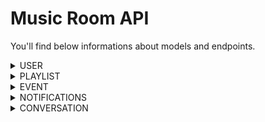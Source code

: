 # Music Room API

You'll find below informations about models and endpoints.

<details>

<summary>USER</summary>

### MODEL 
Name | Type
 --- | ---
**id** | `primitive.ObjectID`
**login** | `string`
**mail** | `string`
**password** | `string`
**token** | `string`
**preferences** | `string[]` (Rap FR, Rap US, Rock, Metal, Classic, Electro, Trance, Low-Fi, House)
**friends** | `friend[]`
**events** | `string[]`
**notifications** | `string`
**visibility** | `Visibility`
**avatar** | `string`

#### Friend 
Name | Type
 --- | ---
**id** | `string`
**confirmed** | `bool`
**conversation** | `string`

#### Visibility 
Name | Type
 --- | ---
**login** | `string` (public | private | friends)
**mail** | `string` (public | private | friends)
**preferences** | `string` (public | private | friends)
**friends** | `string` (public | private | friends)
**avatar** | `string` (public | private | friends)

### ENDPOINTS 
Route | Method | Utility
 --- | --- | ---
`/users` | **GET** | read every users
`/users/{id}` | **GET** | read one user
`/users` | **POST** | create one user
`/users/{id}` | **PUT** | update one user
`/users/{id}` | **DELETE** | delete one user
`/users/login` | **POST** | check user validity and return token
`/users/define` | **POST** | read a token a return the corresponding user
`/users/friends/{id}` | **GET** | read every friends
`/users/conversations/{id}` | **GET** | read every conversations
`/users/addEvent/{id}` | **PUT** | add an event to `events` field
`/users/events/{id}` | **GET** | read every events
`/users/removeEvent/{id}` | **PUT** | remove an event from `events` field
`/users/searchUsers/{id}` | **POST** | return every `users` according to `search query` who are not `friends`
</details>

<details>

<summary>PLAYLIST</summary>

### MODEL
Name | Type
 --- | ---
**id** | `primitive.ObjectID`
**name** | `string`
**owner_id** | `string`
**status** | `string`
**songs** | `Song[]`
**guests** | `Guest[]`
**has_event** | `bool`

#### Song
Name | Type
 --- | ---
**id** | `string`
**name** | `string`
**picture** | `string`
**score** | `uint`

#### Guest
Name | Type
 --- | ---
**id** | `string`
**contributor** | bool

### ENDPOINTS
Route | Method | Utility
 --- | --- | ---
`/playlists` | **GET** | read every playlists
`/playlists/{id}` | **GET** | read one playlist
`/playlists` | **POST** | create one playlist
`/playlists/searchPlaylist` | **POST** | search in playlist collection
`/playlists/searchSong` | **POST** | search song in playlist
`/playlists/{id}` | **PUT** | update one playlist
`/playlists/{id}` | **DELETE** | delete one playlist
`/playlists/addSong/{id}` | **PUT** | add a song to `songs` field
`/playlists/removeSong/{id}` | **PUT** | remove a song from `songs` field
`/playlists/addGuest/{id}` | **PUT** | add a guest to `guests` field
`/playlists/removeGuest/{id}` | **PUT** | remove a guest from `guests` field
`/playlists/guests/{id}` | **GET** | read every guests from one playlist
`/playlists/delegate/{id}` | **PUT** | delegate playlist to another user
</details>

<details>

<summary>EVENT</summary>

### MODEL
Name | Type | Value
 --- | --- | ---
**id** | `primitive.ObjectID`
**name** | `string`
**owner_id** | `string`
**playlist_id** | `string`
**picture** | `string`
**start** | `string`
**end** | `string`
**status** | `string` | pending/ongoing/finished

### ENDPOINTS
Route | Method | Utility
 --- | --- | ---
`/events` | **GET** | read every events
`/events/{id}` | **GET** | read one event
`/events` | **POST** | create one event
`/events/searchEvent` | **POST** | search in event collection
`/events/{id}` | **PUT** | update one event
`/events/{id}` | **DELETE** | delete one event
`/events/addPlaylist/{id}` | **PUT** | add a playlist to `playlists` field
`/events/removePlaylist/{id}` | **PUT** | remove a playlist from `playlists` field
`/events/removeUpdateStatus/{id}` | **PUT** | update `status` field
</details>

<details>

<summary>NOTIFICATIONS</summary>

### MODEL
Name | Type | Value
 --- | --- | ---
**id** | `primitive.ObjectID`
**login** | `string`
**notifications** | `Notification[]`
**notifications_count** | `int`

#### Notification
Name | Type | Value
 --- | --- | ---
**Id** | `string`
**From** | `string`
**Content** | `string`
**Type** | `string`
**Readed** | `bool`

### ENDPOINTS
Route | Method | Utility
 --- | --- | ---
`/notifications` | **GET** | read every notifications
`/notifications/{id}` | **GET** | read one notification
`/notifications/readNotification/{id}` | **PUT** | read a notification
</details>

<details>

<summary>CONVERSATION</summary>

### MODEL
Name | Type | Value
 --- | --- | ---
**id** | `primitive.ObjectID`
**user_a** | `string`
**user_b** | `string`
**messages** | `Message[]`

#### Message
Name | Type | Value
 --- | --- | ---
**from** | `string`
**to** | `string`
**content** | `string`
**date** | `rime.Time`
**success** | `bool`
</details>
